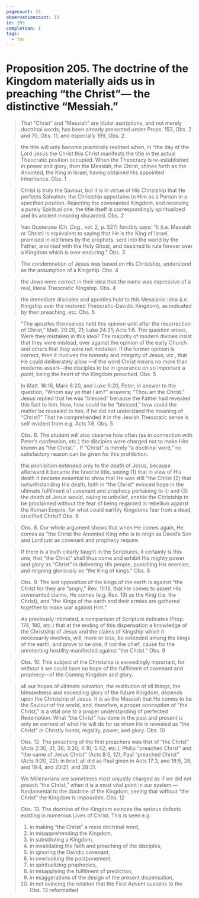 ```yaml
---
pagecount: 15
observationcount: 13
id: 205
completion: 1
tags:
  - toc
---
```

# Proposition 205. The doctrine of the Kingdom materially aids us in preaching “the Christ”— the distinctive “Messiah.”

>That “Christ” and “Messiah” are titular ascriptions, and not merely doctrinal words, has been already presented under Props. 153, Obs. 2 and 70, Obs. 11, and especially 199, Obs. 2.

>the title will only become practically realized when, in “the day of the Lord Jesus the Christ this Christ manifests the title in the actual Theocratic position occupied. When the Theocracy is re-established in power and glory, then the Messiah, the Christ, shines forth as the Anointed, the King in Israel, having obtained His appointed inheritance.
>Obs. 1

>Christ is truly the Saviour, but it is in virtue of His Christship that He perfects Salvation; the Christship appertains to Him as a Person in a specified position. Rejecting the covenanted Kingdom, and receiving a purely Spiritual one, the title itself is correspondingly spiritualized and its ancient meaning discarded.
>Obs. 2

>Van Oosterzee (Ch. Dog., vol. 2, p. 527) forcibly says: “It (i.e. Messiah or Christ) is equivalent to saying that He is the King of Israel, promised in old times by the prophets, sent into the world by the Father, anointed with the Holy Ghost, and destined to rule forever over a Kingdom which is ever enduring.”
>Obs. 3

>The condemnation of Jesus was based on His Christship, understood as the assumption of a Kingship.
>Obs. 4

>the Jews were correct in their idea that the name was expressive of a real, literal Theocratic Kingship.
>Obs. 4

>the immediate disciples and apostles hold to this Messianic idea (i.e. Kingship over the restored Theocratic-Davidic Kingdom), as indicated by their preaching, etc.
>Obs. 5


>“The apostles themselves held this opinion until after the resurrection of Christ,” Matt. 20:20, 21; Luke 24:21; Acts 1:6. The question arises, Were they mistaken in this idea? The majority of modern divines insist that they were mislead, over against the opinion of the early Church and others that they were not mistaken. If the former opinion is correct, then it involves the honesty and integrity of Jesus, viz., that He could deliberately allow —if the word Christ means no more than moderns assert—the disciples to be in ignorance on so important a point, being the heart of the Kingdom preached.
>Obs. 5

>In Matt. 16:16, Mark 8:20, and Luke 9:20, Peter, in answer to the question, “Whom say ye that I am?” answers; “Thou art the Christ.” Jesus replied that he was “blessed” because the Father had revealed this fact to him. Now, how could he be “blessed,” how could the matter be revealed to him, if he did not understand the meaning of “Christ?” That he comprehended it in the Jewish Theocratic sense is self-evident from e.g. Acts 1:6.
>Obs. 5

>Obs. 6. The student will also observe how often (as in connection with Peter’s confession, etc.) the disciples were charged not to make Him known as “the Christ.” . If “Christ” is merely “a doctrinal word,” no satisfactory reason can be given for this prohibition.

>this prohibition extended only to the death of Jesus, because afterward it became the favorite title, seeing (1) that in view of His death it became essential to show that He was still “the Christ (2) that notwithstanding His death, faith in “the Christ” evinced hope in the ultimate fulfilment of covenant and prophecy pertaining to it; and (3) the death of Jesus would, owing to unbelief, enable the Christship to be proclaimed without the fear of being regarded in rebellion against the Roman Empire, for what could earthly Kingdoms fear from a dead, crucified Christ?
>Obs. 6

>Obs. 8. Our whole argument shows that when He comes again, He comes as “the Christ the Anointed King who is to reign as David’s Son and Lord just as covenant and prophecy require.

>If there is a truth clearly taught in the Scriptures, it certainly is this one, that “the Christ” shall thus come and exhibit His mighty power and glory as “Christ” in delivering His people, punishing His enemies, and reigning gloriously as “the King of kings.”
>Obs. 8

>Obs. 9. The last opposition of the kings of the earth is against “the Christ for they are “angry,” Rev. 11:18, that He comes to assert His covenanted claims, He comes (e.g. Rev. 19) as the King (i.e. the Christ), and “the Kings of the earth and their armies are gathered together to make war against Him.”


>As previously intimated, a comparison of Scripture indicates (Prop. 174, 180, etc.) that at the ending of this dispensation a knowledge of the Christship of Jesus and the claims of Kingship which it necessarily involves, will, more or less, be extended among the kings of the earth, and prove to be one, if not the chief, cause for the unrelenting hostility manifested against “the Christ.”
>Obs. 9

>Obs. 10. This subject of the Christship is exceedingly important, for without it we could have no hope of the fulfilment of covenant and prophecy—of the Coming Kingdom and glory.

>all our hopes of ultimate salvation, the restitution of all things, the blessedness and exceeding glory of the future Kingdom, depends upon the Christship of Jesus. It is as the Messiah that He comes to be the Saviour of the world, and, therefore, a proper conception of “the Christ,” is a vital one to a proper understanding of perfected Redemption. What “the Christ” has done in the past and present is only an earnest of what He will do for us when He is revealed as “the Christ” in Christly honor, regality, power, and glory.
>Obs. 10

>Obs. 12. The preaching of the first preachers was that of “the Christ” (Acts 2:30, 31, 36; 3:20; 4:10; 5:42, etc.); Philip “preached Christ” and “the name of Jesus Christ” (Acts 8:5, 12); Paul “preached Christ” (Acts 9:20, 22); in brief, all did as Paul given in Acts 17:3, and 18:5, 28, and 19:4, and 20:21, and 28:31.

>We Millenarians are sometimes most unjustly charged as if we did not preach “the Christ,” when it is a most vital point in our system.—fundamental to the doctrine of the Kingdom, seeing that without “the Christ” the Kingdom is impossible.
>Obs. 12

>Obs. 13. The doctrine of the Kingdom evinces the serious defects existing in numerous Lives of Christ. This is seen e.g. 
>1. in making “the Christ” a mere doctrinal word, 
>2. in misapprehending the Kingdom, 
>3. in substituting a Kingdom, 
>4. in invalidating the faith and preaching of the disciples, 
>5. in ignoring the Davidic covenant, 
>6. in overlooking the postponement, 
>7. in spiritualizing prophecies, 
>8. in misapplying the fulfilment of prediction, 
>9. in exaggerations of the design of the present dispensation, 
>10. in not evincing the relation that the First Advent sustains to the
>Obs. 13 reformatted




